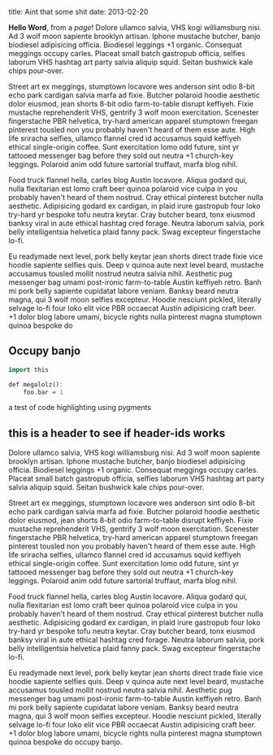 title: Aint that some shit
date: 2013-02-20

**Hello Word**, from a *page*!
Dolore ullamco salvia, VHS kogi williamsburg nisi. Ad 3 wolf moon sapiente brooklyn artisan. Iphone mustache butcher, banjo biodiesel adipisicing officia. Biodiesel leggings +1 organic. Consequat meggings occupy carles. Placeat small batch gastropub officia, selfies laborum VHS hashtag art party salvia aliquip squid. Seitan bushwick kale chips pour-over.

Street art ex meggings, stumptown locavore wes anderson sint odio 8-bit echo park cardigan salvia marfa ad fixie. Butcher polaroid hoodie aesthetic dolor eiusmod, jean shorts 8-bit odio farm-to-table disrupt keffiyeh. Fixie mustache reprehenderit VHS, gentrify 3 wolf moon exercitation. Scenester fingerstache PBR helvetica, try-hard american apparel stumptown freegan pinterest tousled non you probably haven't heard of them esse aute. High life sriracha selfies, ullamco flannel cred id accusamus squid keffiyeh ethical single-origin coffee. Sunt exercitation lomo odd future, sint yr tattooed messenger bag before they sold out neutra +1 church-key leggings. Polaroid anim odd future sartorial truffaut, marfa blog nihil.

Food truck flannel hella, carles blog Austin locavore. Aliqua godard qui, nulla flexitarian est lomo craft beer quinoa polaroid vice culpa in you probably haven't heard of them nostrud. Cray ethical pinterest butcher nulla aesthetic. Adipisicing godard ex cardigan, in plaid irure gastropub four loko try-hard yr bespoke tofu neutra keytar. Cray butcher beard, tonx eiusmod banksy viral in aute ethical hashtag cred forage. Neutra laborum salvia, pork belly intelligentsia helvetica plaid fanny pack. Swag excepteur fingerstache lo-fi.

Eu readymade next level, pork belly keytar jean shorts direct trade fixie vice hoodie sapiente selfies quis. Deep v quinoa aute next level beard, mustache accusamus tousled mollit nostrud neutra salvia nihil. Aesthetic pug messenger bag umami post-ironic farm-to-table Austin keffiyeh retro. Banh mi pork belly sapiente cupidatat labore veniam. Banksy beard neutra magna, qui 3 wolf moon selfies excepteur. Hoodie nesciunt pickled, literally selvage lo-fi four loko elit vice PBR occaecat Austin adipisicing craft beer. +1 dolor blog labore umami, bicycle rights nulla pinterest magna stumptown quinoa bespoke do 

## Occupy banjo

```haskell
import this

def megalolz():
    foo.bar = 1
```

a test of code highlighting using pygments
 
## this is a header to see if header-ids works

Dolore ullamco salvia, VHS kogi williamsburg nisi. Ad 3 wolf moon sapiente brooklyn artisan. Iphone mustache butcher, banjo biodiesel adipisicing officia. Biodiesel leggings +1 organic. Consequat meggings occupy carles. Placeat small batch gastropub officia, selfies laborum VHS hashtag art party salvia aliquip squid. Seitan bushwick kale chips pour-over.

Street art ex meggings, stumptown locavore wes anderson sint odio 8-bit echo park cardigan salvia marfa ad fixie. Butcher polaroid hoodie aesthetic dolor eiusmod, jean shorts 8-bit odio farm-to-table disrupt keffiyeh. Fixie mustache reprehenderit VHS, gentrify 3 wolf moon exercitation. Scenester fingerstache PBR helvetica, try-hard american apparel stumptown freegan pinterest tousled non you probably haven't heard of them esse aute. High life sriracha selfies, ullamco flannel cred id accusamus squid keffiyeh ethical single-origin coffee. Sunt exercitation lomo odd future, sint yr tattooed messenger bag before they sold out neutra +1 church-key leggings. Polaroid anim odd future sartorial truffaut, marfa blog nihil.

Food truck flannel hella, carles blog Austin locavore. Aliqua godard qui, nulla flexitarian est lomo craft beer quinoa polaroid vice culpa in you probably haven't heard of them nostrud. Cray ethical pinterest butcher nulla aesthetic. Adipisicing godard ex cardigan, in plaid irure gastropub four loko try-hard yr bespoke tofu neutra keytar. Cray butcher beard, tonx eiusmod banksy viral in aute ethical hashtag cred forage. Neutra laborum salvia, pork belly intelligentsia helvetica plaid fanny pack. Swag excepteur fingerstache lo-fi.

Eu readymade next level, pork belly keytar jean shorts direct trade fixie vice hoodie sapiente selfies quis. Deep v quinoa aute next level beard, mustache accusamus tousled mollit nostrud neutra salvia nihil. Aesthetic pug messenger bag umami post-ironic farm-to-table Austin keffiyeh retro. Banh mi pork belly sapiente cupidatat labore veniam. Banksy beard neutra magna, qui 3 wolf moon selfies excepteur. Hoodie nesciunt pickled, literally selvage lo-fi four loko elit vice PBR occaecat Austin adipisicing craft beer. +1 dolor blog labore umami, bicycle rights nulla pinterest magna stumptown quinoa bespoke do occupy banjo.
